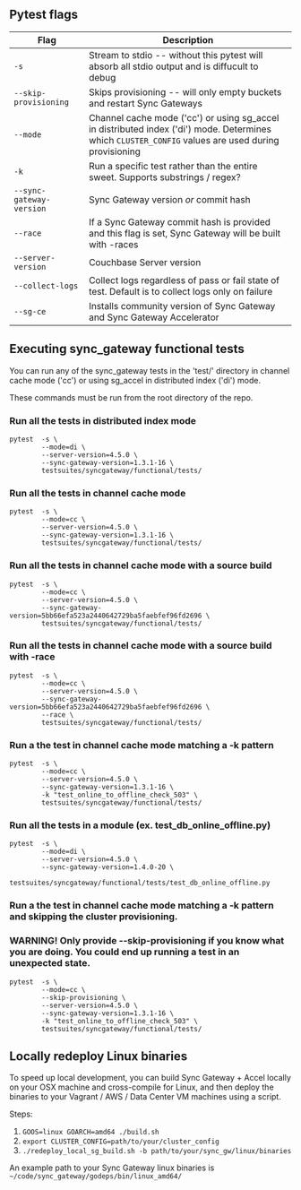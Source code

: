 ## Pytest flags

| Flag | Description |
| ------------- | ------------- |
| `-s`  | Stream to stdio -- without this pytest will absorb all stdio output and is diffucult to debug  |
| `--skip-provisioning`  | Skips provisioning -- will only empty buckets and restart Sync Gateways |
| `--mode`  |  Channel cache mode ('cc') or using sg_accel in distributed index ('di') mode.  Determines which `CLUSTER_CONFIG` values are used during provisioning |
| `-k`  |  Run a specific test rather than the entire sweet.  Supports substrings / regex? |
| `--sync-gateway-version`  |  Sync Gateway version *or* commit hash |
| `--race`  | If a Sync Gateway commit hash is provided and this flag is set, Sync Gateway will be built with -races |
| `--server-version`  |  Couchbase Server version |
| `--collect-logs`  |  Collect logs regardless of pass or fail state of test. Default is to collect logs only on failure |
| `--sg-ce`  | Installs community version of Sync Gateway and Sync Gateway Accelerator |

## Executing sync_gateway functional tests

You can run any of the sync_gateway tests in the 'test/' directory in channel cache mode ('cc') or using sg_accel in distributed index ('di') mode.

These commands must be run from the root directory of the repo.

### Run all the tests in distributed index mode

```
pytest  -s \
        --mode=di \
        --server-version=4.5.0 \
        --sync-gateway-version=1.3.1-16 \
        testsuites/syncgateway/functional/tests/
```

### Run all the tests in channel cache mode

```
pytest  -s \
        --mode=cc \
        --server-version=4.5.0 \
        --sync-gateway-version=1.3.1-16 \
        testsuites/syncgateway/functional/tests/
```

### Run all the tests in channel cache mode with a source build

```
pytest  -s \
        --mode=cc \
        --server-version=4.5.0 \
        --sync-gateway-version=5bb66efa523a2440642729ba5faebfef96fd2696 \
        testsuites/syncgateway/functional/tests/
```

### Run all the tests in channel cache mode with a source build with -race

```
pytest  -s \
        --mode=cc \
        --server-version=4.5.0 \
        --sync-gateway-version=5bb66efa523a2440642729ba5faebfef96fd2696 \
        --race \
        testsuites/syncgateway/functional/tests/
```

### Run a the test in channel cache mode matching a -k pattern

```
pytest  -s \
        --mode=cc \
        --server-version=4.5.0 \
        --sync-gateway-version=1.3.1-16 \
        -k "test_online_to_offline_check_503" \
        testsuites/syncgateway/functional/tests/
```

### Run all the tests in a module (ex. test_db_online_offline.py)

```
pytest  -s \
        --mode=di \
        --server-version=4.5.0 \
        --sync-gateway-version=1.4.0-20 \
        testsuites/syncgateway/functional/tests/test_db_online_offline.py
```

### Run a the test in channel cache mode matching a -k pattern and skipping the cluster provisioning. 
### WARNING! Only provide --skip-provisioning if you know what you are doing. You could end up running a test in an unexpected state. 


```
pytest  -s \
        --mode=cc \
        --skip-provisioning \
        --server-version=4.5.0 \
        --sync-gateway-version=1.3.1-16 \
        -k "test_online_to_offline_check_503" \
        testsuites/syncgateway/functional/tests/
```


## Locally redeploy Linux binaries

To speed up local development, you can build Sync Gateway + Accel locally on your OSX machine and cross-compile for Linux, and then deploy the binaries to your Vagrant / AWS / Data Center VM machines using a script.

Steps:

1. `GOOS=linux GOARCH=amd64 ./build.sh`
1. `export CLUSTER_CONFIG=path/to/your/cluster_config`
1. `./redeploy_local_sg_build.sh -b path/to/your/sync_gw/linux/binaries`  

An example path to your Sync Gateway linux binaries is `~/code/sync_gateway/godeps/bin/linux_amd64/` 